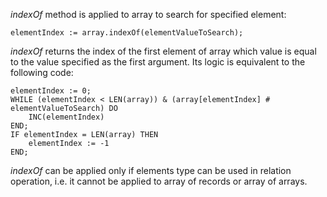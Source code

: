 *indexOf* method is applied to array to search for specified element:

    elementIndex := array.indexOf(elementValueToSearch);

*indexOf* returns the index of the first element of array which value is equal to the value specified as the first argument. Its logic is equivalent to the following code:

    elementIndex := 0;
    WHILE (elementIndex < LEN(array)) & (array[elementIndex] # elementValueToSearch) DO
        INC(elementIndex)
    END;
    IF elementIndex = LEN(array) THEN
        elementIndex := -1
    END;

*indexOf* can be applied only if elements type can be used in relation operation, i.e. it cannot be applied to array of records or array of arrays.
